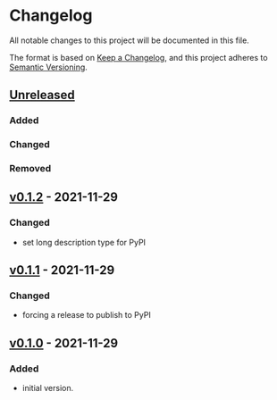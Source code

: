 # Changelog
All notable changes to this project will be documented in this file.

The format is based on [Keep a Changelog](https://keepachangelog.com/en/1.0.0/),
and this project adheres to [Semantic Versioning](https://semver.org/spec/v2.0.0.html).

## [Unreleased]

### Added
### Changed
### Removed

## [v0.1.2] - 2021-11-29
### Changed
- set long description type for PyPI

## [v0.1.1] - 2021-11-29
### Changed
- forcing a release to publish to PyPI

## [v0.1.0] - 2021-11-29
### Added
- initial version.

[Unreleased]: https://github.com/appsembler/django-iapauth/compare/v0.1.2...HEAD
[v0.1.2]: https://github.com/appsembler/django-iapauth/releases/tag/v0.1.1..v0.1.2
[v0.1.1]: https://github.com/appsembler/django-iapauth/releases/tag/v0.1.0..v0.1.1
[v0.1.0]: https://github.com/appsembler/django-iapauth/releases/tag/v0.1.0
